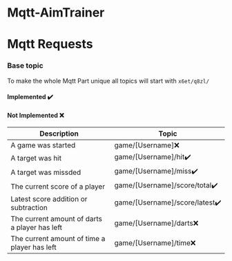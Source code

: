 # Mqtt-AimTrainer

# Mqtt Requests

### Base topic

To make the whole Mqtt Part unique all topics will start with `x6et/q8zl/`
#### Implemented ✔️
#### Not Implemented ❌

Description | Topic
--- | ---
A game was started | game/[Username]❌
A target was hit | game/[Username]/hit✔️
A target was missded | game/[Username]/miss✔️
The current score of a player | game/[Username]/score/total✔️
Latest score addition or subtraction | game/[Username]/score/latest✔️
The current amount of darts a player has left |game/[Username]/darts❌
The current amount of time a player has left |game/[Username]/time❌

